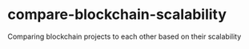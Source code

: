 # compare-blockchain-scalability
Comparing blockchain projects to each other based on their scalability
